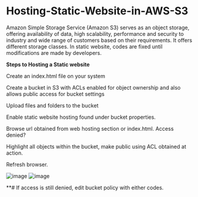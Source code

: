 # Hosting-Static-Website-in-AWS-S3

Amazon Simple Storage Service (Amazon S3) serves as an object storage, offering availability of data, high scalability, performance and security to industry and wide range of customers based on their requirements. It offers different storage classes. In static website, codes are fixed until modifications are made by developers. 

**Steps to Hosting a Static website**

Create an index.html file on your system

Create a bucket in S3 with ACLs enabled for object ownership and also allows public access for bucket settings 

Upload files and folders to the bucket 

Enable static website hosting found under bucket properties.

Browse url obtained from web hosting section or index.html.  Access denied?

Highlight all objects within the bucket, make public using ACL obtained at action. 

Refresh browser. 

![image](https://github.com/Edosaig/Hosting-Static-Website-in-AWS-S3/assets/107155943/8c30ff63-447d-4458-8aca-e393a7f9128f)
![image](https://github.com/Edosaig/Hosting-Static-Website-in-AWS-S3/assets/107155943/d84d3d69-483f-4ec6-8042-18a12c4e76fa)



**# If access is still denied, edit bucket policy with either codes. 
